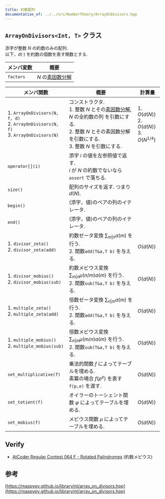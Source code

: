 ```yaml
---
title: 約数配列
documentation_of: ../../src/NumberTheory/ArrayOnDivisors.hpp
---
```



## `ArrayOnDivisors<Int, T>` クラス

添字が整数 $N$ の約数のみの配列.\
以下，$d(\cdot)$ を約数の個数を表す関数とする.

| メンバ変数  | 概要  |
| --- | --- | 
|`factors` | $N$ の[素因数分解](Factors.hpp) |

| メンバ関数  | 概要  | 計算量    |
| --- | --- | --- |
| 1. `ArrayOnDivisors(N, f, d)` <br> 2. `ArrayOnDivisors(N, f)` <br> 3. `ArrayOnDivisors(N)` | コンストラクタ. <br> 1. 整数 $N$ とその[素因数分解](Factors.hpp), $N$ の全約数の列 を引数にする. <br> 2. 整数 $N$ とその素因数分解 を引数にする. <br> 3.  整数 $N$ を引数にする. | 1. $O(d(N))$  <br> 2. $O(d(N))$ <br> 3. $O(N^{1/4})$  |
|`operator[](i)`| 添字 $i$ の値を左参照値で返す. <br> $i$ が $N$ の約数でないなら `assert` で落ちる. ||
|`size()`|配列のサイズを返す. つまり $d(N)$.||
|`begin()`|(添字，値)のペアの列のイテレータ.||
|`end()`|(添字，値)のペアの列のイテレータ.||
|1. `divisor_zeta()` <br> 2. `divisor_zeta(add)`|約数ゼータ変換 $\sum_{m\vert n} a(m)$ を行う. <br> 2. 関数`add(T&a,T b)` を与える. | $O(d(N))$ |
|1. `divisor_mobius()` <br> 2. `divisor_mobius(sub)`|約数メビウス変換 $\sum_{m\vert n}\mu(n/m)a(m)$ を行う. <br> 2. 関数`sub(T&a,T b)` を与える.| $O(d(N))$ |
|1. `multiple_zeta()` <br> 2. `multiple_zeta(add)`|倍数ゼータ変換 $\sum_{n\vert m} a(m)$ を行う. <br> 2. 関数`add(T&a,T b)` を与える.| $O(d(N))$ |
|1. `multiple_mobius()` <br> 2. `multiple_mobius(sub)`|倍数メビウス変換 $\sum_{n\vert m}\mu(m/n)a(m)$ を行う.  <br> 2. 関数`sub(T&a,T b)` を与える.| $O(d(N))$ |
|`set_multiplicative(f)`|乗法的関数 $f$ によってテーブルを埋める. <br> 素冪の場合 $f(p^e)$ を表す `f(p,e)` を渡す. |$O(d(N))$|
|`set_totient(f)`|オイラーのトーシェント関数 $\varphi$ によってテーブルを埋める. |$O(d(N))$|
|`set_mobius(f)`|メビウス関数 $\mu$ によってテーブルを埋める. |$O(d(N))$|

## Verify
- [AtCoder Regular Contest 064 F - Rotated Palindromes](https://atcoder.jp/contests/arc064/tasks/arc064_d) (約数メビウス)

## 参考
[https://maspypy.github.io/library/nt/array_on_divisors.hpp](https://maspypy.github.io/library/nt/array_on_divisors.hpp)